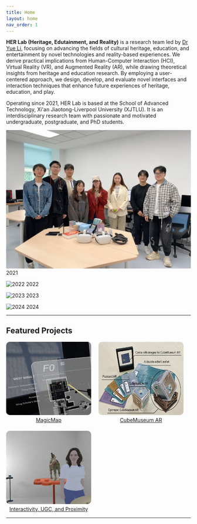 ```yaml
---
title: Home
layout: home
nav_order: 1
---
```


**HER Lab (Heritage, Edutainment, and Reality)** is a research team led by [Dr Yue Li], focusing on advancing the fields of cultural heritage, education, and entertainment by novel technologies and reality-based experiences. We derive practical implications from Human-Computer Interaction (HCI), Virtual Reality (VR), and Augmented Reality (AR), while drawing theoretical insights from heritage and education research. By employing a user-centered approach, we design, develop, and evaluate novel interfaces and interaction techniques that enhance future experiences of heritage, education, and play.

Operating since 2021, HER Lab is based at the School of Advanced Technology, Xi'an Jiaotong-Liverpool University (XJTLU). It is an interdisciplinary research team with passionate and motivated undergraduate, postgraduate, and PhD students.

![2021](pictures/2021.jpg)
2021

![2022](pictures/2022.png)
2022

![2023](pictures/2023.jpg)
2023

![2024](pictures/2024.png)
2024

---

## Featured Projects

<div class="container">
    <a href="docs/projects/MagicMap" class="content1">
        <img src="docs/projects/project_pictures/MagicMapSquare.png" alt="MagicMap">
        <p class="title">MagicMap</p>
    </a>
    <a href="docs/projects/CubeMuseumAR" class="content1">
        <img src="docs/projects/project_pictures/CubeMuseumAR.png" alt="CubeMuseum AR">
        <p class="title">CubeMuseum AR</p>
    </a>
    <a href="docs/projects/Interactivity,%20UGC,%20and%20Proximity" class="content1">
        <img src="docs/projects/project_pictures/Interactivity,%20UGC,%20and%20ProximitySquare.png" alt="Interactivity, UGC, and Proximity">
        <p class="title">Interactivity, UGC, and Proximity</p>
    </a>
</div>

[//]: # (## Games and Gamified Learning)

[//]: # ()
[//]: # (<div class="container">)

[//]: # (    <a href="https://example.com" class="content2">)

[//]: # (        <img src="pictures/1.jpg" alt="CubeMuseum AR">)

[//]: # (        <p class="title">CubeMuseum AR</p>)

[//]: # (    </a>)

[//]: # (    <a href="docs/projects/ShuangtaAR" class="content2">)

[//]: # (        <img src="docs/projects/project_pictures/ShuangtaAR.png" alt="Shuangta AR">)

[//]: # (        <p class="title">Shuangta AR</p>)

[//]: # (    </a>)

[//]: # (</div>)

[//]: # ()
[//]: # (## Cross Reality Experience)

[//]: # ()
[//]: # (<div class="container">)

[//]: # (    <a href="https://example.com" class="content2">)

[//]: # (        <img src="pictures/1.jpg" alt="Interactivity, UGC, and Proximity">)

[//]: # (        <p class="title">Interactivity, UGC, and Proximity</p>)

[//]: # (    </a>)

[//]: # (    <a href="https://example.com" class="content2">)

[//]: # (        <img src="pictures/2.jpg" alt="Presence and Communication">)

[//]: # (        <p class="title">Presence and Communication</p>)

[//]: # (    </a>)

[//]: # (</div>)

[//]: # ()
[//]: # (# News)

[//]: # ()
[//]: # (Here's what's happening in the lab right now.)

----

[Dr Yue Li]: https://imyueli.github.io/

<style>
    .container {
        display: flex;
        justify-content: flex-start;
        flex-wrap: wrap;
        gap: 20px;
    }
    .content1 {
        display: flex;
        flex-direction: column;
        align-items: center;
    }
    .content1 img {
        width: 232px;
        height: 200px;
        border-radius: 10px;
    }
    .content2 {
        display: flex;
        flex-direction: column;
        align-items: center;
    }
    .content2 img {
        width: 300px;
        height: 200px;
        border-radius: 10px;
    }
    .title {
        text-align: center;
         margin-top: 5px;
         margin-bottom: 0;
        max-width: 232px;
        word-wrap: break-word;
        line-height: 1.3;
   }
</style>
